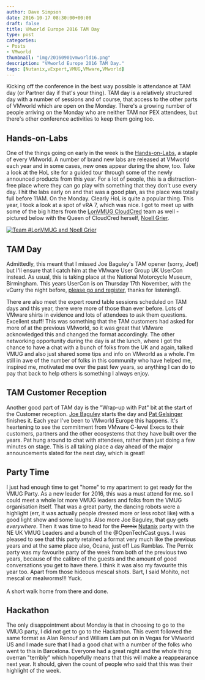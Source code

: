 ```yaml
---
author: Dave Simpson
date: 2016-10-17 08:30:00+00:00
draft: false
title: VMworld Europe 2016 TAM Day
type: post
categories:
- Posts
- VMworld
thumbnail: "img/20160901vmworld16.png"
description: "VMworld Europe 2016 TAM Day."
tags: [Nutanix,vExpert,VMUG,VMware,VMworld]
---
```


Kicking off the conference in the best way possible is attendance at TAM day (or Partner day if that's your thing). TAM day is a relatively structured day with a number of sessions and of course, that access to the other parts of VMworld which are open on the Monday. There's a growing number of people arriving on the Monday who are neither TAM nor PEX attendees, but there's other conference activities to keep them going too.   
 
## Hands-on-Labs 
One of the things going on early in the week is the [Hands-on-Labs](http://labs.hol.vmware.com/HOL/catalogs/catalog/123), a staple of every VMworld. A number of brand new labs are released at VMworld each year and in some cases, new ones appear during the show, too. Take a look at the HoL site for a guided tour through some of the newly announced products from this year. For a lot of people, this is a distraction-free place where they can go play with something that they don't use every day. I hit the labs early on and that was a good plan, as the place was totally full before 11AM. On the Monday. Clearly HoL is quite a popular thing. This year, I took a look at a spot of vRA 7, which was nice. I got to meet up with some of the big hitters from the [LonVMUG CloudCred](https://www.cloudcredibility.com/teams/3794) team as well - pictured below with the Queen of CloudCred herself, [Noell Grier](https://twitter.com/CloudCredGeek).  
  


[![Team #LonVMUG and Noell Grier](/img/20161017cloudcred.jpg)](/img/20161017cloudcred.jpg)

## TAM Day
Admittedly, this meant that I missed Joe Baguley's TAM opener (sorry, Joe!) but I'll ensure that I catch him at the VMware User Group UK UserCon instead. As usual, this is taking place at the National Motorcycle Museum, Birmingham. This years UserCon is on Thursday 17th November, with the vCurry the night before, [please go and register](https://www.vmug.com/ukvmug), thanks for listening!).  
  
There are also meet the expert round table sessions scheduled on TAM days and this year, there were more of those than ever before. Lots of VMware shirts in evidence and lots of attendees to ask them questions. Excellent stuff! This was something that the TAM customers had asked for more of at the previous VMworld, so it was great that VMware acknowledged this and changed the format accordingly. The other networking opportunity during the day is at the lunch, where I got the chance to have a chat with a bunch of folks from the UK and again, talked VMUG and also just shared some tips and info on VMworld as a whole. I'm still in awe of the number of folks in this community who have helped me, inspired me, motivated me over the past few years, so anything I can do to pay that back to help others is something I always enjoy.  

## TAM Customer Reception
Another good part of TAM day is the "Wrap-up with Pat" bit at the start of the Customer reception. [Joe Baguley](https://twitter.com/JoeBaguley) starts the day and [Pat Gelsinger](https://twitter.com/PGelsinger) finishes it. Each year I've been to VMworld Europe this happens. It's heartening to see the commitment from VMware C-level Execs to their customers, partners and the other ecosystems that they have built over the years. Pat hung around to chat with attendees, rather than just doing a few minutes on stage. This is all taking place a day ahead of the major announcements slated for the next day, which is great!  

## Party Time
I just had enough time to get "home" to my apartment to get ready for the VMUG Party. As a new leader for 2016, this was a must attend for me. so I could meet a whole lot more VMUG leaders and folks from the VMUG organisation itself. That was a great party, the dancing robots were a highlight (err, it was actually people dressed more or less robot like) with a good light show and some laughs. Also more Joe Baguley, that guy gets _everywhere_. Then it was time to head for the <strike>Pernix</strike> [Nutanix](http://www.nutanix.com/) party with the NE UK VMUG Leaders and a bunch of the @OpenTechCast guys. I was pleased to see that this party retained a format very much like the previous years and at the same place also, Ocana, just off Las Ramblas. The Pernix party was my favourite party of the week from both of the previous two years, because of the calibre of the guests and the amount of good conversations you get to have there. I think it was also my favourite this year too. Apart from those hideous mescal shots. Bart, I said Mohito, not mescal or mealworms!!! Yuck.  
   
A short walk home from there and done.   

## Hackathon
The only disappointment about Monday is that in choosing to go to the VMUG party, I did not get to go to the Hackathon. This event followed the same format as Alan Renouf and William Lam put on in Vegas for VMworld US and I made sure that I had a good chat with a number of the folks who went to this in Barcelona. Everyone had a great night and the whole thing overran "terribly" which hopefully means that this will make a reappearance next year. It should, given the count of people who said that this was their highlight of the week.
